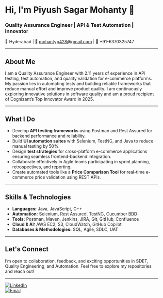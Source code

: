 # Hi, I'm Piyush Sagar Mohanty 👋  
### Quality Assurance Engineer | API & Test Automation | Innovator  

📍 Hyderabad | 📧 mohantyp428@gmail.com | 📱 +91-6370325747

---

## About Me  
I am a Quality Assurance Engineer with 2.11 years of experience in API testing, test automation, and quality validation for e-commerce platforms. My passion lies in automating tests and building reliable frameworks that reduce manual effort and improve product quality. I am continuously exploring innovative solutions in software quality and am a proud recipient of Cognizant’s Top Innovator Award in 2025.

---

## What I Do  
- Develop **API testing frameworks** using Postman and Rest Assured for backend performance and reliability.  
- Build **UI automation suites** with Selenium, TestNG, and Java to reduce manual testing by 50%.  
- Design **test strategies** for cross-platform e-commerce applications ensuring seamless frontend-backend integration.  
- Collaborate effectively in Agile teams participating in sprint planning, retrospectives, and reporting.  
- Create automated tools like a **Price Comparison Tool** for real-time e-commerce price validation using REST APIs.

---

## Skills & Technologies  
- **Languages:** Java, JavaScript, C++  
- **Automation:** Selenium, Rest Assured, TestNG, Cucumber BDD  
- **Tools:** Postman, Maven, Jenkins, JIRA, Git, GitHub, Confluence  
- **Cloud & AI:** AWS EC2, S3, CloudWatch, GitHub Copilot  
- **Databases & Methodologies:** SQL, Agile, SDLC, UAT  

---

## Let's Connect  
I’m open to collaboration, feedback, and exciting opportunities in SDET, Quality Engineering, and Automation. Feel free to explore my repositories and reach out!

---

[![LinkedIn](https://img.shields.io/badge/LinkedIn-0077B5?style=for-the-badge&logo=linkedin&logoColor=white)](https://www.linkedin.com/in/piyush45/)  
[![Email](https://img.shields.io/badge/Email-D14836?style=for-the-badge&logo=gmail&logoColor=white)](mailto:mohantyp428@gmail.com)

